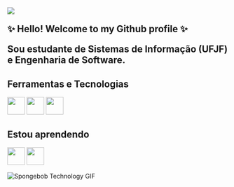<h2 Fernanda Coutinho />

<img loading="lazy" src="https://raw.githubusercontent.com/SamirPaulb/SamirPaulb/refs/heads/main/assets/rainbow-superthin.webp"/>

✨ Hello! Welcome to my Github profile ✨

Sou estudante de Sistemas de Informação (UFJF) e Engenharia de Software. 

## Ferramentas e Tecnologias 

<img loading="lazy" src="https://cdn.jsdelivr.net/gh/devicons/devicon@latest/icons/html5/html5-original-wordmark.svg" width="40" height="40" /> <img loading="lazy" src="https://cdn.jsdelivr.net/gh/devicons/devicon@latest/icons/css3/css3-original-wordmark.svg" width="40" height="40" /> <img loading="lazy" src="https://cdn.jsdelivr.net/gh/devicons/devicon@latest/icons/python/python-original.svg" width="40" height="40" />

## Estou aprendendo
<img loading="lazy" src="https://cdn.jsdelivr.net/gh/devicons/devicon@latest/icons/bootstrap/bootstrap-original.svg" width="40" height="40" /> <img loading="lazy" src="https://cdn-icons-png.flaticon.com/512/6132/6132222.png" width="40" height="40" />

<img src="https://media1.tenor.com/m/enLBClxEcWMAAAAd/spongebob-technology.gif" alt="Spongebob Technology GIF">
